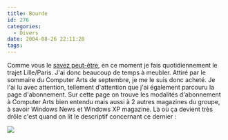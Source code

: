 ```yaml
---
title: Bourde
id: 276
categories:
  - Divers
date: 2004-08-26 22:11:28
tags:
---
```


Comme vous le [savez peut-être](/blog/2004/08/13/253-paris-me-voila "Paris, me voilà"), en ce moment je fais quotidiennement le trajet Lille/Paris. J'ai donc beaucoup de temps à meubler. Attiré par le sommaire du Computer Arts de septembre, je me le suis donc acheté. Je l'ai lu avec attention, tellement d'attention que j'ai également parcouru la page d'abonnement. Sur cette page on trouve les modalités d'abonnement à Computer Arts bien entendu mais aussi à 2 autres magazines du groupe, à savoir Windows News et Windows XP magazine. Là où ça devient très drôle c'est quand on lit le descriptif concernant ce dernier&nbsp;:

![](/images/windows_xp_mag.jpg)